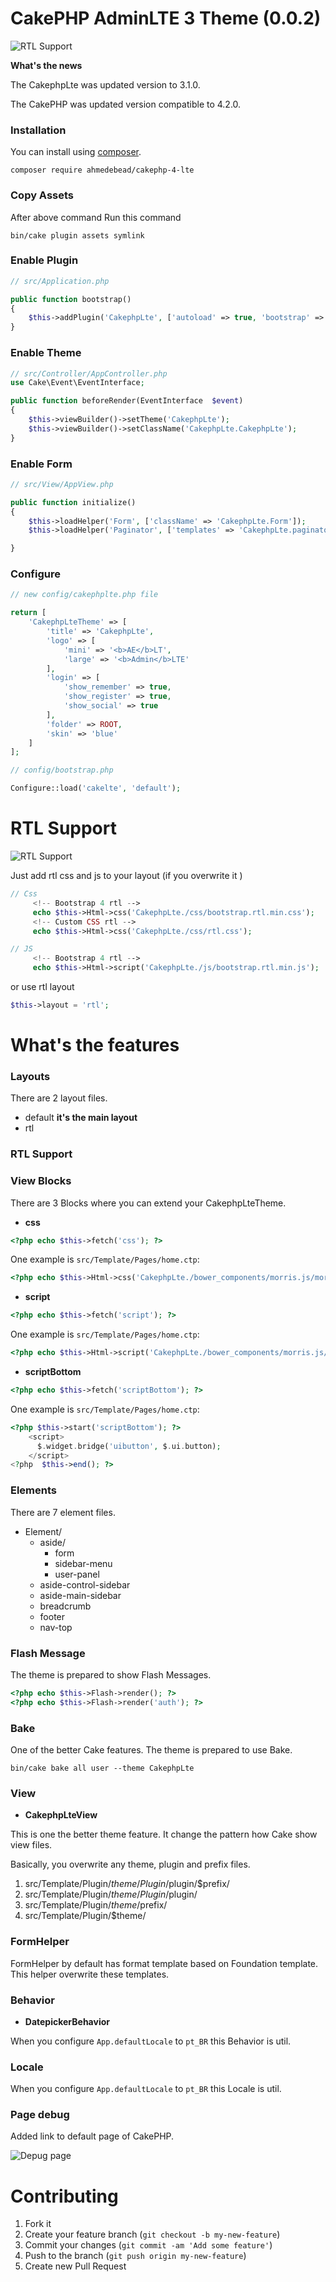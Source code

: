 # CakePHP AdminLTE 3 Theme (0.0.2)

![RTL Support](https://github.com/ahmed3bead/cakephp-4-lte/blob/main/webroot/theme-images/ltr.png?raw=true)


**What's the news**

The CakephpLte was updated version to 3.1.0.

The CakePHP was updated version compatible to 4.2.0.


### Installation

You can install using [composer](http://getcomposer.org).

```
composer require ahmedebead/cakephp-4-lte
```
### Copy Assets

After above command Run this command


```
bin/cake plugin assets symlink
```


### Enable Plugin

```php
// src/Application.php

public function bootstrap()
{
    $this->addPlugin('CakephpLte', ['autoload' => true, 'bootstrap' => true, 'routes' => true]);
}
```

### Enable Theme

```php
// src/Controller/AppController.php
use Cake\Event\EventInterface;

public function beforeRender(EventInterface  $event)
{
    $this->viewBuilder()->setTheme('CakephpLte');
    $this->viewBuilder()->setClassName('CakephpLte.CakephpLte');
}
```

### Enable Form

```php
// src/View/AppView.php

public function initialize()
{
    $this->loadHelper('Form', ['className' => 'CakephpLte.Form']);
    $this->loadHelper('Paginator', ['templates' => 'CakephpLte.paginator-templates']);

}
```




### Configure

```php
// new config/cakephplte.php file

return [
    'CakephpLteTheme' => [
        'title' => 'CakephpLte',
        'logo' => [
            'mini' => '<b>AE</b>LT',
            'large' => '<b>Admin</b>LTE'
        ],
        'login' => [
            'show_remember' => true,
            'show_register' => true,
            'show_social' => true
        ],
        'folder' => ROOT,
        'skin' => 'blue'
    ]
];

// config/bootstrap.php

Configure::load('cakelte', 'default');
```
# RTL Support

![RTL Support](https://github.com/ahmed3bead/cakephp-4-lte/blob/main/webroot/theme-images/rtl.png?raw=true)


Just add rtl css and js to your layout (if you overwrite it )

```php
// Css
     <!-- Bootstrap 4 rtl -->
     echo $this->Html->css('CakephpLte./css/bootstrap.rtl.min.css'); 
     <!-- Custom CSS rtl -->
     echo $this->Html->css('CakephpLte./css/rtl.css'); 

// JS
     <!-- Bootstrap 4 rtl -->
     echo $this->Html->script('CakephpLte./js/bootstrap.rtl.min.js'); 

```

or use rtl layout

```php
$this->layout = 'rtl';

```





# What's the features

### Layouts

There are 2 layout files.


- default **it's the main layout**
- rtl

### RTL Support

### View Blocks

There are 3 Blocks where you can extend your CakephpLteTheme.

- **css**

```php
<?php echo $this->fetch('css'); ?>
```

One example is `src/Template/Pages/home.ctp`:

```php
<?php echo $this->Html->css('CakephpLte./bower_components/morris.js/morris', ['block' => 'css']); ?>
```

- **script**

```php
<?php echo $this->fetch('script'); ?>
```

One example is `src/Template/Pages/home.ctp`:

```php
<?php echo $this->Html->script('CakephpLte./bower_components/morris.js/morris.min', ['block' => 'script']); ?>
```

- **scriptBottom**

```php
<?php echo $this->fetch('scriptBottom'); ?>
```

One example is `src/Template/Pages/home.ctp`:

```php
<?php $this->start('scriptBottom'); ?>
    <script>
      $.widget.bridge('uibutton', $.ui.button);
    </script>
<?php  $this->end(); ?>
```

### Elements

There are 7 element files.

- Element/
    - aside/
        - form
        - sidebar-menu
        - user-panel
    - aside-control-sidebar
    - aside-main-sidebar
    - breadcrumb
    - footer
    - nav-top

### Flash Message

The theme is prepared to show Flash Messages.

```php
<?php echo $this->Flash->render(); ?>
<?php echo $this->Flash->render('auth'); ?>
```

### Bake

One of the better Cake features. The theme is prepared to use Bake. 

```
bin/cake bake all user --theme CakephpLte
```

### View

- **CakephpLteView**

This is one the better theme feature. It change the pattern how Cake show view files.

Basically, you overwrite any theme, plugin and prefix files.

1. src/Template/Plugin/$theme/Plugin/$plugin/$prefix/
2. src/Template/Plugin/$theme/Plugin/$plugin/
3. src/Template/Plugin/$theme/$prefix/
4. src/Template/Plugin/$theme/

### FormHelper

FormHelper by default has format template based on Foundation template. This helper overwrite these templates.

### Behavior

- **DatepickerBehavior**

When you configure `App.defaultLocale` to `pt_BR` this Behavior is util.

### Locale

When you configure `App.defaultLocale` to `pt_BR` this Locale is util.

### Page debug

Added link to default page of CakePHP.

![Depug page](https://github.com/ahmed3bead/cakephp-4-lte/blob/main/webroot/theme-images/debug.png?raw=true)


# Contributing

1. Fork it
2. Create your feature branch (`git checkout -b my-new-feature`)
3. Commit your changes (`git commit -am 'Add some feature'`)
4. Push to the branch (`git push origin my-new-feature`)
5. Create new Pull Request
